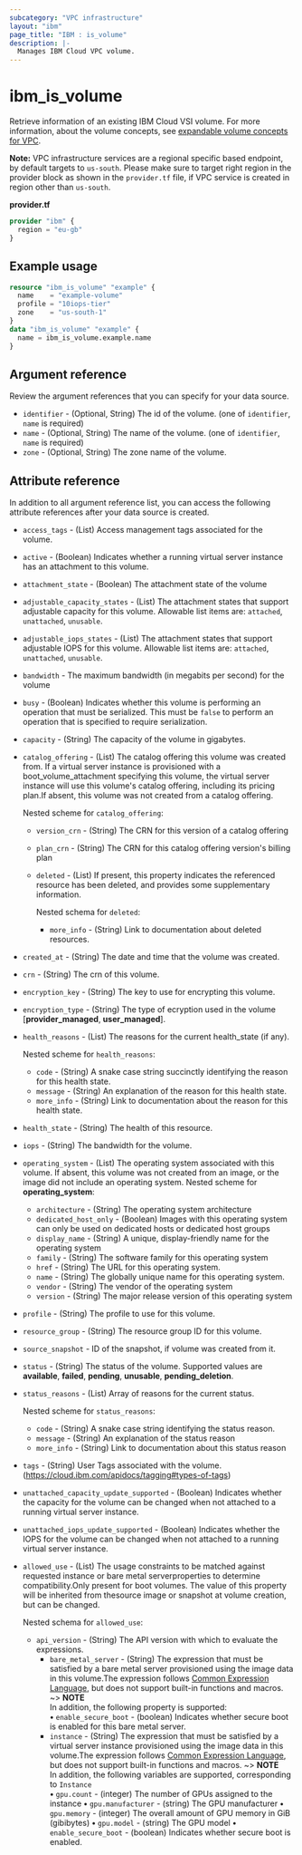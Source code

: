 ```yaml
---
subcategory: "VPC infrastructure"
layout: "ibm"
page_title: "IBM : is_volume"
description: |-
  Manages IBM Cloud VPC volume.
---
```


# ibm_is_volume
Retrieve information of an existing IBM Cloud VSI volume. For more information, about the volume concepts, see [expandable volume concepts for VPC](https://cloud.ibm.com/docs/vpc?topic=vpc-expanding-block-storage-volumes#expandable-volume-concepts).

**Note:** 
VPC infrastructure services are a regional specific based endpoint, by default targets to `us-south`. Please make sure to target right region in the provider block as shown in the `provider.tf` file, if VPC service is created in region other than `us-south`.

**provider.tf**

```terraform
provider "ibm" {
  region = "eu-gb"
}
```

## Example usage

```terraform
resource "ibm_is_volume" "example" {
  name    = "example-volume"
  profile = "10iops-tier"
  zone    = "us-south-1"
}
data "ibm_is_volume" "example" {
  name = ibm_is_volume.example.name
}

```

## Argument reference
Review the argument references that you can specify for your data source. 

- `identifier` - (Optional, String) The id of the volume. (one of `identifier`, `name` is required)
- `name` - (Optional, String) The name of the volume. (one of `identifier`, `name` is required)
- `zone` - (Optional, String) The zone name of the volume.

## Attribute reference
In addition to all argument reference list, you can access the following attribute references after your data source is created.

- `access_tags`  - (List) Access management tags associated for the volume.
- `active` - (Boolean) Indicates whether a running virtual server instance has an attachment to this volume.
- `attachment_state` - (Boolean) The attachment state of the volume
- `adjustable_capacity_states` - (List) The attachment states that support adjustable capacity for this volume. Allowable list items are: `attached`, `unattached`, `unusable`. 
- `adjustable_iops_states` - (List) The attachment states that support adjustable IOPS for this volume. Allowable list items are: `attached`, `unattached`, `unusable`.
- `bandwidth` - The maximum bandwidth (in megabits per second) for the volume
- `busy` - (Boolean) Indicates whether this volume is performing an operation that must be serialized. This must be `false` to perform an operation that is specified to require serialization.
- `capacity` - (String) The capacity of the volume in gigabytes.
- `catalog_offering` - (List) The catalog offering this volume was created from. If a virtual server instance is provisioned with a boot_volume_attachment specifying this volume, the virtual server instance will use this volume's catalog offering, including its pricing plan.If absent, this volume was not created from a catalog offering.

  Nested scheme for `catalog_offering`:
    - `version_crn` - (String) The CRN for this version of a catalog offering
    - `plan_crn` - (String) The CRN for this catalog offering version's billing plan
    - `deleted` - (List) If present, this property indicates the referenced resource has been deleted, and provides some supplementary information.
    
      Nested schema for `deleted`:
        - `more_info`  - (String) Link to documentation about deleted resources.
- `created_at` - (String) The date and time that the volume was created.
- `crn` - (String) The crn of this volume.
- `encryption_key` - (String) The key to use for encrypting this volume.
- `encryption_type` - (String) The type of ecryption used in the volume [**provider_managed**, **user_managed**].
- `health_reasons` - (List) The reasons for the current health_state (if any).

  Nested scheme for `health_reasons`:
  - `code` - (String) A snake case string succinctly identifying the reason for this health state.
  - `message` - (String) An explanation of the reason for this health state.
  - `more_info` - (String) Link to documentation about the reason for this health state.
- `health_state` - (String) The health of this resource.
- `iops` - (String) The bandwidth for the volume.
- `operating_system` - (List) The operating system associated with this volume. If absent, this volume was not created from an image, or the image did not include an operating system.
  Nested scheme for **operating_system**:
  - `architecture` - (String) The operating system architecture
  - `dedicated_host_only` - (Boolean) Images with this operating system can only be used on dedicated hosts or dedicated host groups
  - `display_name` - (String) A unique, display-friendly name for the operating system
  - `family` - (String) The software family for this operating system
  - `href` - (String) The URL for this operating system.
  - `name` - (String) The globally unique name for this operating system.
  - `vendor` - (String) The vendor of the operating system
  - `version` - (String) The major release version of this operating system
- `profile` - (String) The profile to use for this volume.
- `resource_group` - (String) The resource group ID for this volume.
- `source_snapshot` - ID of the snapshot, if volume was created from it.
- `status` - (String) The status of the volume. Supported values are **available**, **failed**, **pending**, **unusable**, **pending_deletion**.
- `status_reasons` - (List) Array of reasons for the current status.
  
  Nested scheme for `status_reasons`:
  - `code` - (String)  A snake case string identifying the status reason.
  - `message` - (String)  An explanation of the status reason
  - `more_info` - (String) Link to documentation about this status reason
- `tags` - (String) User Tags associated with the volume. (https://cloud.ibm.com/apidocs/tagging#types-of-tags)
- `unattached_capacity_update_supported` - (Boolean) Indicates whether the capacity for the volume can be changed when not attached to a running virtual server instance.
- `unattached_iops_update_supported` - (Boolean) Indicates whether the IOPS for the volume can be changed when not attached to a running virtual server instance.
- `allowed_use` - (List) The usage constraints to be matched against requested instance or bare metal serverproperties to determine compatibility.Only present for boot volumes. The value of this property will be inherited from thesource image or snapshot at volume creation, but can be changed.
    
    Nested schema for `allowed_use`:
    - `api_version` - (String) The API version with which to evaluate the expressions.
	  - `bare_metal_server` - (String) The expression that must be satisfied by a bare metal server provisioned using the image data in this volume.The expression follows [Common Expression Language](https://github.com/google/cel-spec/blob/master/doc/langdef.md), but does not support built-in functions and macros. 
    ~> **NOTE** </br> In addition, the following property is supported: </br>
      **&#x2022;** `enable_secure_boot` - (boolean) Indicates whether secure boot is enabled for this bare metal server.
	  - `instance` - (String) The expression that must be satisfied by a virtual server instance provisioned using the image data in this volume.The expression follows [Common Expression Language](https://github.com/google/cel-spec/blob/master/doc/langdef.md), but does not support built-in functions and macros. 
    ~> **NOTE** </br> In addition, the following variables are supported, corresponding to `Instance` </br>
       **&#x2022;** `gpu.count` - (integer) The number of GPUs assigned to the instance
       **&#x2022;** `gpu.manufacturer` - (string) The GPU manufacturer
       **&#x2022;** `gpu.memory` - (integer) The overall amount of GPU memory in GiB (gibibytes)
       **&#x2022;** `gpu.model` - (string) The GPU model
       **&#x2022;** `enable_secure_boot` - (boolean) Indicates whether secure boot is enabled.
